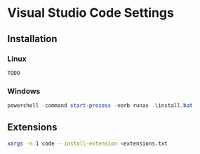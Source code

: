 # Visual Studio Code Settings

## Installation

### Linux

```sh
TODO
```

### Windows

```powershell
powershell -command start-process -verb runas .\install.bat
```

## Extensions

```sh
xargs -n 1 code --install-extension <extensions.txt
```
